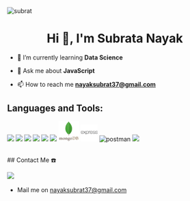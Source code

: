<img align="center" src="https://www.mygo.ge/uploads/blog/1584023795.jpg" alt="subrat" />

<h1 align="center">Hi 👋, I'm  Subrata Nayak</h1>

- 🌱 I’m currently learning **Data Science**

- 💬 Ask me about **JavaScript**

- 📫 How to reach me **nayaksubrat37@gmail.com**

## Languages and Tools:

<p align="left"> 
<img src="https://img.icons8.com/color/48/000000/html-5.png"/>  
    <img src="https://img.icons8.com/color/48/000000/css3.png"/>
   <img src="https://img.icons8.com/color/48/000000/javascript.png"/>
  <img src="https://img.icons8.com/color/48/000000/react-native.png"/>
    <img src="https://img.icons8.com/color/48/000000/redux.png"/>
     <img src="https://img.icons8.com/color/48/000000/nodejs.png"/>
    <img src="https://raw.githubusercontent.com/devicons/devicon/master/icons/mongodb/mongodb-original-wordmark.svg" alt="mongodb" width="48" height="48"/>
     <img src="https://raw.githubusercontent.com/devicons/devicon/master/icons/express/express-original-wordmark.svg" alt="express" width="40" height="40"/> 
  <img src="https://www.vectorlogo.zone/logos/getpostman/getpostman-icon.svg" alt="postman" width="45" height="45"/> 
   <img src="https://img.icons8.com/color/48/000000/git.png"/> 
  
</p>


<br/>
## Contact Me ☎️
<p align="left">

<a href = "https://www.linkedin.com/in/subratnayak96/"><img src="https://img.icons8.com/fluent/48/000000/linkedin.png"/></a>
 * Mail me on nayaksubrat37@gmail.com
</p>
